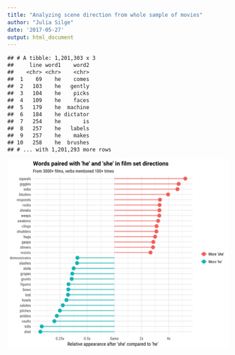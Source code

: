 ```yaml
---
title: "Analyzing scene direction from whole sample of movies"
author: "Julia Silge"
date: '2017-05-27'
output: html_document
---
```






```
## # A tibble: 1,201,303 x 3
##     line word1    word2
##    <chr> <chr>    <chr>
##  1    69    he    comes
##  2   103    he   gently
##  3   104    he    picks
##  4   109    he    faces
##  5   179    he  machine
##  6   184    he dictator
##  7   254    he       is
##  8   257    he   labels
##  9   257    he    makes
## 10   258    he  brushes
## # ... with 1,201,293 more rows
```


![plot of chunk pronoun_ratio](figure/pronoun_ratio-1.png)

